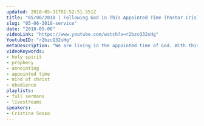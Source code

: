 ```yaml
---
updated: 2018-05-31T01:52:51.551Z
title: "05/06/2018 | Following God in This Appointed Time (Pastor Cris)"
slug: "05-06-2018-service"
date: "2018-05-06"
videoLink: "https://www.youtube.com/watch?v=r2bzcQ32sHg"
YoutubeID: "r2bzcQ32sHg"
metaDescription: "We are living in the appointed time of God. With this in mind we must be vigilant and obey the Holy Spirit's leading. God has supernatural things in store for the Body of Christ this year if we prepare ourselves for it."
videoKeywords:
- holy spirit
- prophecy
- annointing
- appointed time
- mind of christ
- obedience
playlists:
- full sermons
- livestreams
speakers:
- Cristina Sosso
---
```

